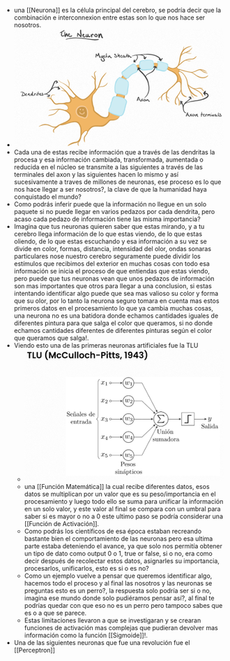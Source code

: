 - una [[Neurona]] es la célula principal del cerebro, se podría decir que la combinación e interconnexion entre estas son lo que nos hace ser nosotros.
- ![image.png](../assets/image_1670854788071_0.png)
- Cada una de estas recibe información que a través de las dendritas la procesa y esa información cambiada, transformada, aumentada o reducida en el núcleo se transmite a las siguientes a través de las terminales del axon y las siguientes hacen lo mismo y así sucesivamente a traves de millones de neuronas, ese proceso es lo que nos hace llegar a ser nosotros?, la clave de que la humanidad haya conquistado el mundo?
- Como podrás inferir puede que la información no llegue en un solo paquete si no puede llegar en varios pedazos por cada dendrita, pero acaso cada pedazo de información tiene las misma importancia?
- Imagina que tus neuronas quieren saber que estas mirando, y a tu cerebro llega información de lo que estas viendo, de lo que estas oliendo, de lo que estas escuchando y esa información a su vez se divide en color, formas, distancia, intensidad del olor, ondas sonaras particulares nose nuestro cerebro seguramente puede dividir los estímulos que recibimos del exterior en muchas cosas con todo esa información se inicia el proceso de que entiendas que estas viendo, pero puede que tus neuronas vean que unos pedazos de información son mas importantes que otros para llegar a una conclusion, si estas intentando identificar algo puede que sea mas valioso su color y forma que su olor, por lo tanto la neurona seguro tomara en cuenta mas estos primeros datos en el procesamiento lo que ya cambia muchas cosas, una neurona no es una batidora donde echamos cantidades iguales de diferentes pintura para que salga el color que queramos, si no donde echamos cantidades diferentes de diferentes pinturas según el color que queramos que salga!.
- Viendo esto una de las primeras neuronas artificiales fue la TLU
	- ![image.png](../assets/image_1670855869238_0.png)
	- una [[Función Matemática]] la cual recibe diferentes datos, esos datos se multiplican por un valor que es su peso/importancia en el procesamiento y luego todo ello se suma para unificar la información en un solo valor, y este valor al final se compara con un umbral para saber si es mayor o no a 0 este ultimo paso se podría considerar una [[Función de Activación]].
	- Como podrás los científicos de esa época estaban recreando bastante bien el comportamiento de las neuronas pero esa ultima parte estaba deteniendo el avance, ya que solo nos permitía obtener un tipo de dato como output 0 o 1, true or false, si o no, era como decir después de recolectar estos datos, asignarles su importancia, procesarlos, unificarlos, esto es si o es no?
	- Como un ejemplo vuelve a pensar que queremos identificar algo, hacemos todo el proceso y al final las nosotros y las neuronas se preguntas esto es un perro?, la respuesta solo podría ser si o no, imagina ese mundo donde solo pudiéramos pensar así?, al final te podrías quedar con que eso no es un perro pero tampoco sabes que es o a que se parece.
	- Estas limitaciones llevaron a que se investigaran y se crearan funciones de activación mas complejas que pudieran devolver mas información como la función [[Sigmoide]]!.
- Una de las siguientes neuronas que fue una revolución fue el [[Perceptron]]